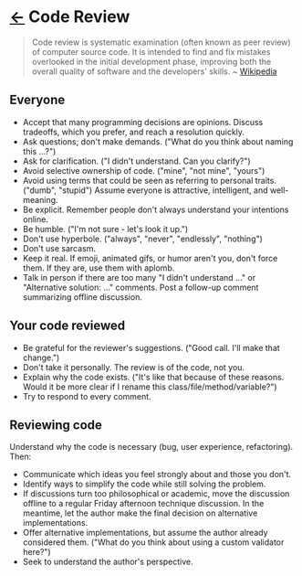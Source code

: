 [←](../) Code Review
====================

> Code review is systematic examination (often known as peer review) of computer
> source code. It is intended to find and fix mistakes overlooked in the initial
> development phase, improving both the overall quality of software and the
> developers' skills.
> ~ [Wikipedia][1]


Everyone
--------

* Accept that many programming decisions are opinions. Discuss tradeoffs, which 
  you prefer, and reach a resolution quickly.
* Ask questions; don't make demands. ("What do you think about naming this ...?")
* Ask for clarification. ("I didn't understand. Can you clarify?")
* Avoid selective ownership of code. ("mine", "not mine", "yours")
* Avoid using terms that could be seen as referring to personal traits. ("dumb",
  "stupid") Assume everyone is attractive, intelligent, and well-meaning.
* Be explicit. Remember people don't always understand your intentions online.
* Be humble. ("I'm not sure - let's look it up.")
* Don't use hyperbole. ("always", "never", "endlessly", "nothing")
* Don't use sarcasm.
* Keep it real. If emoji, animated gifs, or humor aren't you, don't force them. 
  If they are, use them with aplomb.
* Talk in person if there are too many "I didn't understand ..." or "Alternative 
  solution: ..." comments. Post a follow-up comment summarizing offline discussion.


Your code reviewed
------------------

* Be grateful for the reviewer's suggestions. ("Good call. I'll make that
  change.")
* Don't take it personally. The review is of the code, not you.
* Explain why the code exists. ("It's like that because of these reasons. Would
  it be more clear if I rename this class/file/method/variable?")
* Try to respond to every comment.


Reviewing code
--------------

Understand why the code is necessary (bug, user experience, refactoring). Then:

* Communicate which ideas you feel strongly about and those you don't.
* Identify ways to simplify the code while still solving the problem.
* If discussions turn too philosophical or academic, move the discussion offline
  to a regular Friday afternoon technique discussion. In the meantime, let the
  author make the final decision on alternative implementations.
* Offer alternative implementations, but assume the author already considered
  them. ("What do you think about using a custom validator here?")
* Seek to understand the author's perspective.


[1]: http://en.wikipedia.org/wiki/Code_review
